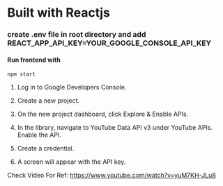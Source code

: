 # Built with Reactjs

### create .env file in root directory and add REACT_APP_API_KEY=YOUR_GOOGLE_CONSOLE_API_KEY

#### Run frontend with

```npm start```

1. Log in to Google Developers Console.
2. Create a new project.
3. On the new project dashboard, click Explore & Enable APIs.
4. In the library, navigate to YouTube Data API v3 under YouTube APIs.
Enable the API.

5. Create a credential.
6. A screen will appear with the API key.

Check Video For Ref: https://www.youtube.com/watch?v=yuM7KH-JLu8
